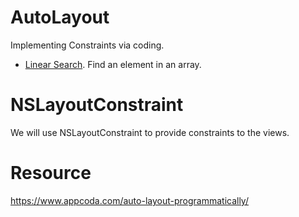 # AutoLayout
Implementing Constraints via coding. 

- [Linear Search](Linear%20Search/). Find an element in an array.

# NSLayoutConstraint
We will use NSLayoutConstraint to provide constraints to the views.

# Resource
https://www.appcoda.com/auto-layout-programmatically/
